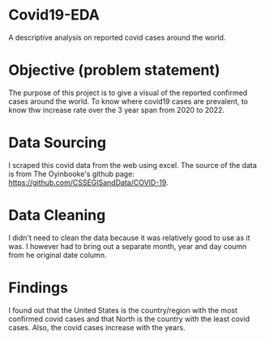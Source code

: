 # Covid19-EDA
A descriptive analysis on reported covid cases around the world.
# Objective (problem statement)
The purpose of this project is to give a visual of the reported confirmed cases around the world. To know where covid19 cases are prevalent, to know thw increase rate over the 3 year span from 2020 to 2022.

# Data Sourcing
I scraped this covid data from the web using excel. The source of the data is from The Oyinbooke's github page: https://github.com/CSSEGISandData/COVID-19.

# Data Cleaning
I didn't need to clean the data because it was relatively good to use as it was. I however had to bring out a separate month, year and day coumn from he original date column.

# Findings
I found out that the United States is the country/region with the most confirmed covid cases and that North is the country with the least covid cases. 
Also, the covid cases increase with the years.
